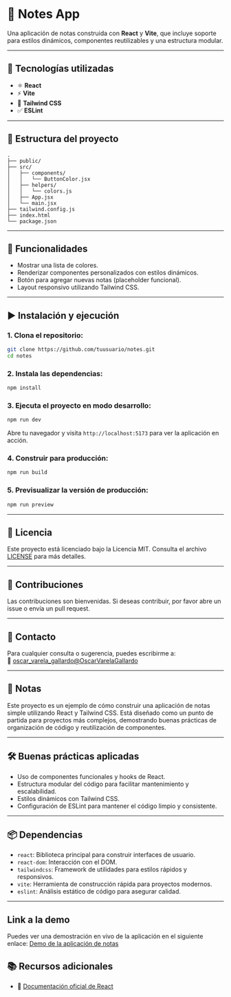 # 📝 Notes App

Una aplicación de notas construida con **React** y **Vite**, que incluye soporte para estilos dinámicos, componentes reutilizables y una estructura modular.

---

## 🚀 Tecnologías utilizadas

- ⚛️ **React**
- ⚡ **Vite**
- 💨 **Tailwind CSS**
- ✅ **ESLint**

---

## 📁 Estructura del proyecto

```
.
├── public/
├── src/
│   ├── components/
│   │   └── ButtonColor.jsx
│   ├── helpers/
│   │   └── colors.js
│   ├── App.jsx
│   └── main.jsx
├── tailwind.config.js
├── index.html
└── package.json
```

---

## 🎨 Funcionalidades

- Mostrar una lista de colores.
- Renderizar componentes personalizados con estilos dinámicos.
- Botón para agregar nuevas notas (placeholder funcional).
- Layout responsivo utilizando Tailwind CSS.

---

## ▶️ Instalación y ejecución

### 1. Clona el repositorio:

```bash
git clone https://github.com/tuusuario/notes.git
cd notes
```

### 2. Instala las dependencias:

```bash
npm install
```

### 3. Ejecuta el proyecto en modo desarrollo:

```bash
npm run dev
```

Abre tu navegador y visita `http://localhost:5173` para ver la aplicación en acción.

### 4. Construir para producción:

```bash
npm run build
```

### 5. Previsualizar la versión de producción:

```bash
npm run preview
```

---

## 📄 Licencia

Este proyecto está licenciado bajo la Licencia MIT. Consulta el archivo [LICENSE](LICENSE) para más detalles.

---

## 👥 Contribuciones

Las contribuciones son bienvenidas. Si deseas contribuir, por favor abre un issue o envía un pull request.

---

## 📧 Contacto

Para cualquier consulta o sugerencia, puedes escribirme a:  
📩 [oscar_varela_gallardo@OscarVarelaGallardo](mailto:oscar_varela_gallardo@OscarVarelaGallardo)

---

## 📜 Notas

Este proyecto es un ejemplo de cómo construir una aplicación de notas simple utilizando React y Tailwind CSS. Está diseñado como un punto de partida para proyectos más complejos, demostrando buenas prácticas de organización de código y reutilización de componentes.

---

## 🛠️ Buenas prácticas aplicadas

- Uso de componentes funcionales y hooks de React.
- Estructura modular del código para facilitar mantenimiento y escalabilidad.
- Estilos dinámicos con Tailwind CSS.
- Configuración de ESLint para mantener el código limpio y consistente.

---

## 📦 Dependencias

- `react`: Biblioteca principal para construir interfaces de usuario.
- `react-dom`: Interacción con el DOM.
- `tailwindcss`: Framework de utilidades para estilos rápidos y responsivos.
- `vite`: Herramienta de construcción rápida para proyectos modernos.
- `eslint`: Análisis estático de código para asegurar calidad.

---

## Link a la demo
Puedes ver una demostración en vivo de la aplicación en el siguiente enlace:
[Demo de la aplicación de notas](https://oscarvarelagallardo.github.io/notes/)

## 📚 Recursos adicionales

- 📘 [Documentación oficial de React](https://reactjs.org/docs/getting-started.html)
